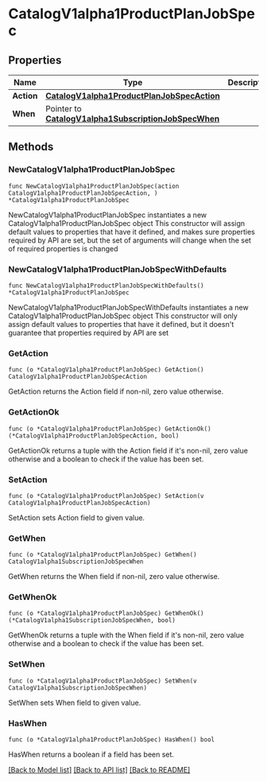 # CatalogV1alpha1ProductPlanJobSpec

## Properties

Name | Type | Description | Notes
------------ | ------------- | ------------- | -------------
**Action** | [**CatalogV1alpha1ProductPlanJobSpecAction**](CatalogV1alpha1ProductPlanJobSpecAction.md) |  | 
**When** | Pointer to [**CatalogV1alpha1SubscriptionJobSpecWhen**](CatalogV1alpha1SubscriptionJobSpecWhen.md) |  | [optional] 

## Methods

### NewCatalogV1alpha1ProductPlanJobSpec

`func NewCatalogV1alpha1ProductPlanJobSpec(action CatalogV1alpha1ProductPlanJobSpecAction, ) *CatalogV1alpha1ProductPlanJobSpec`

NewCatalogV1alpha1ProductPlanJobSpec instantiates a new CatalogV1alpha1ProductPlanJobSpec object
This constructor will assign default values to properties that have it defined,
and makes sure properties required by API are set, but the set of arguments
will change when the set of required properties is changed

### NewCatalogV1alpha1ProductPlanJobSpecWithDefaults

`func NewCatalogV1alpha1ProductPlanJobSpecWithDefaults() *CatalogV1alpha1ProductPlanJobSpec`

NewCatalogV1alpha1ProductPlanJobSpecWithDefaults instantiates a new CatalogV1alpha1ProductPlanJobSpec object
This constructor will only assign default values to properties that have it defined,
but it doesn't guarantee that properties required by API are set

### GetAction

`func (o *CatalogV1alpha1ProductPlanJobSpec) GetAction() CatalogV1alpha1ProductPlanJobSpecAction`

GetAction returns the Action field if non-nil, zero value otherwise.

### GetActionOk

`func (o *CatalogV1alpha1ProductPlanJobSpec) GetActionOk() (*CatalogV1alpha1ProductPlanJobSpecAction, bool)`

GetActionOk returns a tuple with the Action field if it's non-nil, zero value otherwise
and a boolean to check if the value has been set.

### SetAction

`func (o *CatalogV1alpha1ProductPlanJobSpec) SetAction(v CatalogV1alpha1ProductPlanJobSpecAction)`

SetAction sets Action field to given value.


### GetWhen

`func (o *CatalogV1alpha1ProductPlanJobSpec) GetWhen() CatalogV1alpha1SubscriptionJobSpecWhen`

GetWhen returns the When field if non-nil, zero value otherwise.

### GetWhenOk

`func (o *CatalogV1alpha1ProductPlanJobSpec) GetWhenOk() (*CatalogV1alpha1SubscriptionJobSpecWhen, bool)`

GetWhenOk returns a tuple with the When field if it's non-nil, zero value otherwise
and a boolean to check if the value has been set.

### SetWhen

`func (o *CatalogV1alpha1ProductPlanJobSpec) SetWhen(v CatalogV1alpha1SubscriptionJobSpecWhen)`

SetWhen sets When field to given value.

### HasWhen

`func (o *CatalogV1alpha1ProductPlanJobSpec) HasWhen() bool`

HasWhen returns a boolean if a field has been set.


[[Back to Model list]](../README.md#documentation-for-models) [[Back to API list]](../README.md#documentation-for-api-endpoints) [[Back to README]](../README.md)


